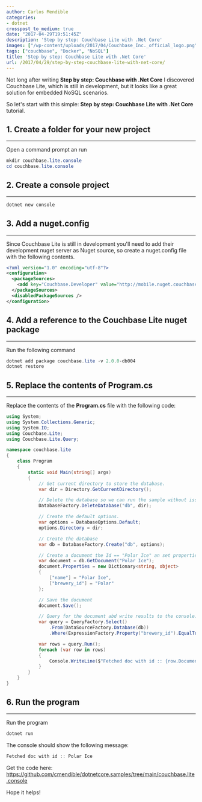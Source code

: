 ```yaml
---
author: Carlos Mendible
categories:
- dotnet
crosspost_to_medium: true
date: "2017-04-29T19:51:45Z"
description: 'Step by step: Couchbase Lite with .Net Core'
images: ["/wp-content/uploads/2017/04/Couchbase_Inc._official_logo.png"]
tags: ["couchbase", "Docker", "NoSQL"]
title: 'Step by step: Couchbase Lite with .Net Core'
url: /2017/04/29/step-by-step-couchbase-lite-with-net-core/
---
```

Not long after writing **Step by step: Couchbase with .Net Core** I discovered Couchbase Lite, which is still in development, but it looks like a great solution for embedded NoSQL scenarios.

So let's start with this simple: **Step by step: Couchbase Lite with .Net Core** tutorial.

## 1. Create a folder for your new project
---
Open a command prompt an run 
    
``` powershell
mkdir couchbase.lite.console
cd couchbase.lite.console
```

## 2. Create a console project
---

``` powershell
dotnet new console
```

## 3. Add a nuget.config
---
Since Couchbase Lite is still in development you'll need to add their development nuget server as Nuget source, so create a nuget.config file with the following contents.
    
``` xml
<?xml version="1.0" encoding="utf-8"?>
<configuration>
  <packageSources>
    <add key="Couchbase.Developer" value="http://mobile.nuget.couchbase.com/nuget/Developer/" />
  </packageSources>
  <disabledPackageSources />
</configuration>
```

## 4. Add a reference to the Couchbase Lite nuget package
---
Run the following command 
    
``` powershell
dotnet add package couchbase.lite -v 2.0.0-db004
dotnet restore
```

## 5. Replace the contents of Program.cs
---
Replace the contents of the **Program.cs** file with the following code:

    
``` csharp
using System;
using System.Collections.Generic;
using System.IO;
using Couchbase.Lite;
using Couchbase.Lite.Query;

namespace couchbase.lite
{
    class Program
    {
        static void Main(string[] args)
        {
            // Get current directory to store the database.
            var dir = Directory.GetCurrentDirectory();

            // Delete the database so we can run the sample without issues.
            DatabaseFactory.DeleteDatabase("db", dir);

            // Create the default options.
            var options = DatabaseOptions.Default;
            options.Directory = dir;

            // Create the database
            var db = DatabaseFactory.Create("db", options);

            // Create a document the Id == "Polar Ice" an set properties. 
            var document = db.GetDocument("Polar Ice");
            document.Properties = new Dictionary<string, object>
            {
                ["name"] = "Polar Ice",
                ["brewery_id"] = "Polar"
            };

            // Save the document
            document.Save();

            // Query for the document abd write results to the console.
            var query = QueryFactory.Select()
                .From(DataSourceFactory.Database(db))
                .Where(ExpressionFactory.Property("brewery_id").EqualTo("Polar"));

            var rows = query.Run();
            foreach (var row in rows)
            {
                Console.WriteLine($"Fetched doc with id :: {row.DocumentID}");
            }
        }
    }
}
```

## 6. Run the program
---
Run the program 
    
``` powershell
dotnet run
```
The console should show the following message:

    
``` powershell
Fetched doc with id :: Polar Ice
```

Get the code here: <a href="https://github.com/cmendible/dotnetcore.samples/tree/main/couchbase.lite.console"  target="_blank">https://github.com/cmendible/dotnetcore.samples/tree/main/couchbase.lite.console</a>

Hope it helps!